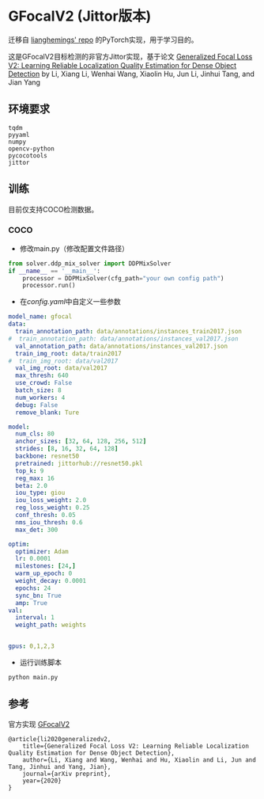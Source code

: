 # GFocalV2 (Jittor版本)
迁移自 [lianghemings' repo](https://github.com/liangheming/gfocal) 的PyTorch实现，用于学习目的。

这是GFocalV2目标检测的非官方Jittor实现，基于论文 [Generalized Focal Loss V2: Learning Reliable Localization Quality Estimation for Dense Object Detection](https://arxiv.org/pdf/2011.12885.pdf) by Li, Xiang Li, Wenhai Wang, Xiaolin Hu, Jun Li, Jinhui Tang, and Jian Yang

## 环境要求
```text
tqdm
pyyaml
numpy
opencv-python
pycocotools
jittor
```

## 训练
目前仅支持COCO检测数据。

### COCO
* 修改main.py（修改配置文件路径）
```python
from solver.ddp_mix_solver import DDPMixSolver
if __name__ == '__main__':
    processor = DDPMixSolver(cfg_path="your own config path") 
    processor.run()
```

* 在*config.yaml*中自定义一些参数
```yaml
model_name: gfocal
data:
  train_annotation_path: data/annotations/instances_train2017.json
#  train_annotation_path: data/annotations/instances_val2017.json
  val_annotation_path: data/annotations/instances_val2017.json
  train_img_root: data/train2017
#  train_img_root: data/val2017
  val_img_root: data/val2017
  max_thresh: 640
  use_crowd: False
  batch_size: 8
  num_workers: 4
  debug: False
  remove_blank: Ture

model:
  num_cls: 80
  anchor_sizes: [32, 64, 128, 256, 512]
  strides: [8, 16, 32, 64, 128]
  backbone: resnet50
  pretrained: jittorhub://resnet50.pkl
  top_k: 9
  reg_max: 16
  beta: 2.0
  iou_type: giou
  iou_loss_weight: 2.0
  reg_loss_weight: 0.25
  conf_thresh: 0.05
  nms_iou_thresh: 0.6
  max_det: 300

optim:
  optimizer: Adam
  lr: 0.0001
  milestones: [24,]
  warm_up_epoch: 0
  weight_decay: 0.0001
  epochs: 24
  sync_bn: True
  amp: True
val:
  interval: 1
  weight_path: weights


gpus: 0,1,2,3
```

* 运行训练脚本
```shell script
python main.py
```

## 参考
官方实现 [GFocalV2](https://github.com/implus/GFocalV2)
```text
@article{li2020generalizedv2,
    title={Generalized Focal Loss V2: Learning Reliable Localization Quality Estimation for Dense Object Detection},
    author={Li, Xiang and Wang, Wenhai and Hu, Xiaolin and Li, Jun and Tang, Jinhui and Yang, Jian},
    journal={arXiv preprint},
    year={2020}
}
``` 